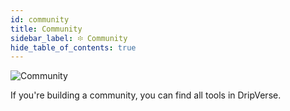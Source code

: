 ```yaml
---
id: community
title: Community
sidebar_label: ፨ Community
hide_table_of_contents: true
---
```


![Community](/img/guide/usecases/community.png "Community")

If you're building a community, you can find all tools in DripVerse.
